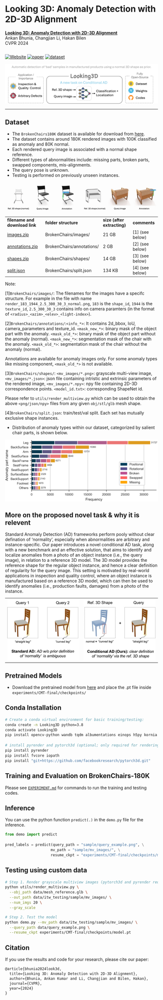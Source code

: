 # Looking 3D: Anomaly Detection with 2D-3D Alignment

<table>
  <tr>
      <strong><a href="https://openaccess.thecvf.com/content/CVPR2024/papers/Bhunia_Looking_3D_Anomaly_Detection_with_2D-3D_Alignment_CVPR_2024_paper.pdf">Looking 3D: Anomaly Detection with 2D-3D Alignment</a></strong><br>
      Ankan Bhunia, Changjian Li, Hakan Bilen<br>
      CVPR 2024
  </tr>
</table>

[![Website](https://img.shields.io/badge/Project-Website-87CEEB)](https://groups.inf.ed.ac.uk/vico/research/Looking3D)
[![paper](https://img.shields.io/badge/arXiv-Paper-<COLOR>.svg)](https://openaccess.thecvf.com/content/CVPR2024/papers/Bhunia_Looking_3D_Anomaly_Detection_with_2D-3D_Alignment_CVPR_2024_paper.pdf)
[![dataset](https://img.shields.io/badge/Dataset-link-blue)](https://uoe-my.sharepoint.com/:f:/g/personal/s2514643_ed_ac_uk/EjURAFBBbmxHvlMvDGrKvzEBOB29U3QShVRsqekp0rha_g?e=jenLk6)

<img src=figures/title.jpg>

<hr />

## Dataset

- The `BrokenChairs180K` dataset is available for download from [here](https://uoe-my.sharepoint.com/:f:/g/personal/s2514643_ed_ac_uk/EjURAFBBbmxHvlMvDGrKvzEBOB29U3QShVRsqekp0rha_g?e=jenLk6).
- The dataset contains around 180K rendered images with 100K classified as anomaly and 80K normal.
- Each rendered query image is associated with a normal shape reference.
- Different types of abnormalities include: missing parts, broken parts, swapped components, mis-alignments.
- The query pose is unknown.
- Testing is performed on previously unseen instances.

<img src=figures/data_preview.gif>

<table>
  <tr>
    <td><b>filename and download link</b></td>
    <td><b>folder structure</b></td>
    <td><b>size (after extracting)</b></td>
    <td><b>comments</b></td>
  </tr>
      <tr>
    <td><a href="https://uoe-my.sharepoint.com/:u:/g/personal/s2514643_ed_ac_uk/EYoXrt3Ot7ZDmfUNIB9Xq3UBmX5jloND4kW35OaxxLBbTw?e=yieACI">images.zip</a></td>
    <td>BrokenChairs/images/</td>
    <td>21 GB</td>
    <td>[1] (see below)</td>
  </tr>
    <tr>
    <td><a href="https://uoe-my.sharepoint.com/:u:/g/personal/s2514643_ed_ac_uk/Efu7n0UgwZFKoZZzAdl_ccwByIS7af0Ds5D9wQg5SaPAyw?e=U9HtP1">annotations.zip</a></td>
    <td>BrokenChairs/annotations/</td>
    <td>2 GB</td>
      <td>[2] (see below)</td>
  </tr>
      <tr>
    <td><a href="https://uoe-my.sharepoint.com/:u:/g/personal/s2514643_ed_ac_uk/Eda1I8N4eTtIjsomzw2wLsMBiAUSRLmbaKt8QWYD3bGw_Q?e=WrVmeU">shapes.zip</a></td>
    <td>BrokenChairs/shapes/</td>
    <td>14 GB</td>
        <td>[3] (see below)</td>
  </tr>
    <tr>
    <td><a href="https://uoe-my.sharepoint.com/:u:/g/personal/s2514643_ed_ac_uk/Ee6ho7lde_BLqL6fY7V974IBPylEFznzJoNwDLI46qcD-Q?e=fmThG8">split.json</a></td>
    <td>BrokenChairs/split.json</td>
      <td>134 KB</td>
      <td>[4] (see below)</td>
  </tr>
</table>

Note:

[1]`BrokenChairs/images/`: The filenames for the images have a specifc structure. For example in the file with name `render_183_1944_2.5_300_30_3_normal.png`, `183` is the `shape_id`, `1944` is the `texture_id`, `2.5_300_30_3` contains info on camera paramters (in the format of `<radius>_<azim>_<elev>_<light-index>`).

[2]`BrokenChairs/annotations/`:`<info_*>`: It contains 2d_bbox, IoU, camera_parameters and texture_id.
`<mask_new_*>`: binary mask of the object part with the anomaly.
`<mask_old_*>`: binary mask of the object part without the anomaly (normal).
`<mask_new_*>`: segmentation mask of the chair with the anomaly.
`<mask_old_*>`: segmentation mask of the chair without the anomaly (normal).

Annotations are available for anomaly images only. For some anomaly types like missing component, ```<mask_old_*>``` is not available. 

[3]`BrokenChairs/shapes/`: `<mv_images/*.png>`: grayscale multi-view image,
`<mv_images/*.json>`: json file containing intristic and extrinsic parameters of the rendered image,
`<mv_images/*.npy>`: npy file containing 2D-3D correspondence points.
`<model_id.txt>`: corresponding ShapeNet id.

Please refer to `utils/render_multiview.py` which can be used to obtain the above `<png/json/npy>` files from any given `obj/stl/glb` mesh shape.

[4]`BrokenChairs/split.json`: train/test/val split. Each set has mutually exclusive shape instances.

- Distribution of anomaly types within our dataset, categorized by salient chair parts, is shown below.

<img src=figures/part_stats.png width=600px>

## More on the proposed novel task & why it is relevent

Standard Anomaly Detection (AD) frameworks perform pooly without clear defination of ‘normality’, especially when abnormalities are arbitrary and instance-specific. Our paper introduces a novel conditional AD task, along with a new benchmark and an effective solution, that aims to identify and localize anomalies from a photo of an object instance (i.e., the query image), in relation to a reference 3D model. The 3D model provides the reference shape for the regular object instance, and hence a clear definition of regularity for the query image. This setting is motivated by real-world applications in inspection and quality control, where an object instance is manufactured based on a reference 3D model, which can then be used to identify anomalies (i.e., production faults, damages) from a photo of the instance.

<table>
  <tr>
    <td style="text-align: center;">
      <img src="figures/left.jpeg" alt="Image 1 Description" width="300" />
    </td>
    <td style="text-align: center;">
      <img src="figures/right.jpeg" alt="Image 2 Description" width="300" />
    </td>
  </tr>
</table>

## Pretrained Models

- Download the pretrained model from [here](https://uoe-my.sharepoint.com/:u:/g/personal/s2514643_ed_ac_uk/EWQ7dANJ1xhGnlwNP_S339MBaUXe6G55ow1JKMqWWJLaDw?e=t08Xzc) and place the .pt file inside `experiments/CMT-final/checkpoints/`

## Conda Installation

```bash {"id":"01J22BGWJ0NA4YERREQJ5X2GFT"}
# Create a conda virtual environment for basic training/testing: 
conda create -n Looking3D python=3.8
conda activate Looking3D
pip install opencv-python wandb tqdm albumentations einops h5py kornia bounding_box matplotlib omegaconf trimesh[all] xformers

# install pyrender and pytorch3d (optional; only required for rendering multiview images)
pip install pyrender
pip install fvcore iopath
pip install "git+https://github.com/facebookresearch/pytorch3d.git"
```

## Training and Evaluation on BrokenChairs-180K

Please see [`EXPERIMENT.md`](https://github.com/VICO-UoE/Looking3D/blob/main/EXPERIMENT.md) for commands to run the training and testing codes.

## Inference

You can use the python function `predict(.)` in the `demo.py` file for the inference.

```python {"id":"01J22BGWJ0NA4YERREQMHVP99N"}
from demo import predict

pred_labels = predict(query_path = "sample/query_example.png", \
                     mv_path = "sample/mv_images/", \
                     resume_ckpt = "experiments/CMT-final/checkpoints/model.pt", device = "cuda", topk = 100)
```

## Testing using custom data

```bash {"id":"01J22GFZ30MRZK4VEANC2SV04S"}
# Step 1. Render grayscale multiview images (pytorch3d and pyrender required)
python utils/render_multiview.py \
  --obj_path data/mesh_reference.glb \
  --out_path data/itw_testing/sample/mv_images/ \
  --num_imgs 20 \
  --gray_scale
```

```bash {"id":"01J22GFZ30MRZK4VEANCCZK82W"}
# Step 2. Test the model
python demo.py --mv_path data/itw_testing/sample/mv_images/ \
  --query_path data/query_example.png \
  --resume_ckpt experiments/CMT-final/checkpoints/model.pt
```

## Citation

If you use the results and code for your research, please cite our paper:

```
@article{bhunia2024look3d,
  title={Looking 3D: Anomaly Detection with 2D-3D Alignment},
  author={Bhunia, Ankan Kumar and Li, Changjian and Bilen, Hakan},
  journal={CVPR},
  year={2024}
}
```
